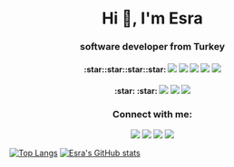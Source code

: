 

<!--
**esramazan/esramazan** is a ✨ _special_ ✨ repository because its `README.md` (this file) appears on your GitHub profile.

Here are some ideas to get you started:

- 🔭 I’m currently working on ...
- 🌱 I’m currently learning ...
- 👯 I’m looking to collaborate on ...
- 🤔 I’m looking for help with ...
- 💬 Ask me about ...
- 📫 How to reach me: ...
- 😄 Pronouns: ...
- ⚡ Fun fact: ...
-->
<h1 align="center">Hi 👋, I'm Esra</h1>
<h3 align="center">software developer from Turkey</h3>

<!--[![Esra's readme](https://github-readme-streak-stats.herokuapp.com/?user=esramazan&theme=tokyonight)](https://github-readme-streak-stats.herokuapp.com/?user=esramazan)-->

<!--<h3 align="center">Skills:</h3>-->
<p align="center">
<h4 align="center">:star::star::star::star:     
<img src="https://img.shields.io/badge/C%23-239120?style=for-the-badge&logo=c-sharp&logoColor=white" />
<img src="https://img.shields.io/badge/HTML5-E34F26?style=for-the-badge&logo=html5&logoColor=white" />
<img src="https://img.shields.io/badge/CSS3-1572B6?style=for-the-badge&logo=css3&logoColor=white" />
<img src="https://img.shields.io/badge/.NET-512BD4?style=for-the-badge&logo=dotnet&logoColor=white" />
<img src="https://img.shields.io/badge/Microsoft%20SQL%20Server-CC2927?style=for-the-badge&logo=microsoft%20sql%20server&logoColor=white" /></h4>
</p>
<p align="center"><h4 align="center">:star: :star:
<img src="https://img.shields.io/badge/Bootstrap-563D7C?style=for-the-badge&logo=bootstrap&logoColor=white" />
<img src="https://img.shields.io/badge/JavaScript-323330?style=for-the-badge&logo=javascript&logoColor=F7DF1E" />
<img src="https://img.shields.io/badge/jQuery-0769AD?style=for-the-badge&logo=jquery&logoColor=white" /> </h4>
</p>

<h3 align="center">Connect with me:</h3>
<p align="center">
<a href="mailto:esra.ramazan19@gmail.com" target="blank"><img src="https://img.shields.io/badge/Gmail-D14836?style=for-the-badge&logo=gmail&logoColor=white" /></a>
<a href="https://linkedin.com/in/esramazan" target="blank"><img src="https://img.shields.io/badge/LinkedIn-0077B5?style=for-the-badge&logo=linkedin&logoColor=white" /></a>
<a href="https://www.youtube.com/channel/UCFiRsl6nphq2nBEvPyipQNw" target="blank"><img src="https://img.shields.io/badge/YouTube-FF0000?style=for-the-badge&logo=youtube&logoColor=white" /></a>
<a href="https://www.hackerrank.com/esra_ramazan19" target="blank"><img src="https://img.shields.io/badge/-Hackerrank-2EC866?style=for-the-badge&logo=HackerRank&logoColor=white" /></a>
</p>

[![Top Langs](https://github-readme-stats.vercel.app/api/top-langs/?username=esramazan&layout=compact&theme=tokyonight)](https://github.com/esramazan/github-readme-stats)
[![Esra's GitHub stats](https://github-readme-stats.vercel.app/api?username=esramazan&show_icons=true&theme=tokyonight&hide=prs&custom_title=GitHub%20Stats)](https://github.com/esramazan/github-readme-stats) 

<!-- 💬 Ask me about **C#, SQL, Reporting**  
 ⚡ Fun fact **I always laugh a lot** :smile:  -->
